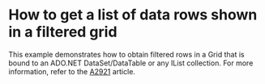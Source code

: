 # How to get a list of data rows shown in a filtered grid


<p>This example demonstrates how to obtain filtered rows in a Grid that is bound to an ADO.NET DataSet/DataTable or any IList collection. For more information, refer to the <a href="https://www.devexpress.com/Support/Center/p/A2921">A2921</a> article.</p>

<br/>


